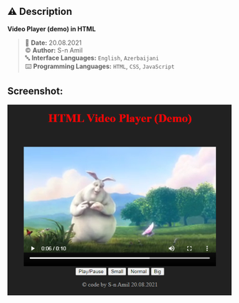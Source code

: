 ## ⚠️ Description
**Video Player (demo) in HTML**

> 📅 **Date:** 20.08.2021 <br>
> ©️ **Author:** S-n Amil <br>
> 🔤 **Interface Languages:** `English`, `Azerbaijani` <br>
> ⌨️ **Programming Languages:** `HTML`, `CSS`, `JavaScript` <br>


## Screenshot:
![screenshot](https://raw.githubusercontent.com/sn-amil/My-Projects-WEB/main/Video-Player-in-HTML/screenshot.png)
